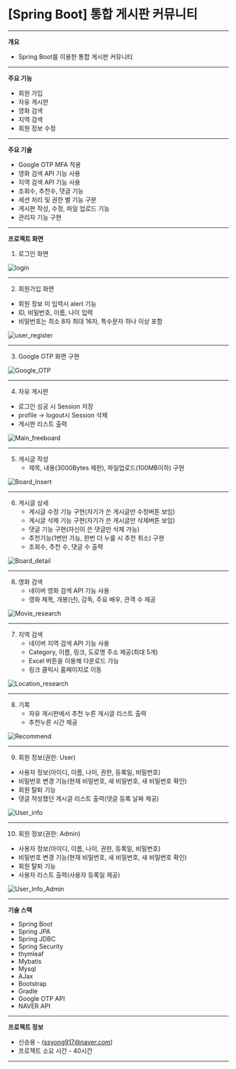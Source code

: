 # [Spring Boot] 통합 게시판 커뮤니티
-----------

**개요**
* Spring Boot를 이용한 통합 게시판 커뮤니티
----------- 

**주요 기능**
* 회원 가입
* 자유 게시판
* 영화 검색
* 지역 검색
* 회원 정보 수정

----------- 
**주요 기술**
* Google OTP MFA 적용  
* 영화 검색 API 기능 사용
* 지역 검색 API 기능 사용
* 조회수, 추천수, 댓글 기능
* 세션 처리 및 권한 별 기능 구분
* 게시판 작성, 수정, 파일 업로드 기능 
* 관리자 기능 구현

-----------
**프로젝트 화면**
1. 로그인 화면

![login](https://user-images.githubusercontent.com/65889807/132848253-0b0146cb-9a73-470f-b001-a4b80c30f767.png)

----------- 
2. 회원가입 화면
 * 회원 정보 미 입력시 alert 기능
 * ID, 비밀번호, 이름, 나이 입력
 * 비밀번호는 최소 8자 최대 16자, 특수문자 하나 이상 포함
 
 ![user_register](https://user-images.githubusercontent.com/65889807/132848395-70e7532d-28d0-481a-9e7b-cde4c9d1afde.png)
 
 ----------- 
3. Google OTP 화면 구현             

![Google_OTP](https://user-images.githubusercontent.com/65889807/132848703-c5d00a44-09ee-44fa-8eca-0967bfcff5d2.png)

----------- 
4. 자유 게시판
  * 로그인 성공 시 Session 저장
  * profile -> logout시 Session 삭제
  * 게시판 리스트 출력
  
![Main_freeboard](https://user-images.githubusercontent.com/65889807/132849714-5bb2a688-5a2a-41ef-84fd-52461a8c8291.png)

----------- 
5. 게시글 작성
   * 제목, 내용(3000Bytes 제한), 파일업로드(100MB이하) 구현
   
![Board_Insert](https://user-images.githubusercontent.com/65889807/132849034-65d25cd6-f177-49f8-b761-4577c493c5af.png)

----------- 
6. 게시글 상세
   * 게시글 수정 기능 구현(자기가 쓴 게시글만 수정버튼 보임)
   * 게시글 삭제 기능 구현(자기가 쓴 게시글만 삭제버튼 보임)
   * 댓글 기능 구현(자신이 쓴 댓글만 삭제 가능)
   * 추천기능(1번만 가능, 한번 더 누를 시 추천 취소) 구현
   * 조회수, 추천 수, 댓글 수 출력
  
 ![Board_detail](https://user-images.githubusercontent.com/65889807/132850962-e8704895-9ce1-4609-b6a8-811dd665746e.png)

----------- 
8. 영화 검색
   * 네이버 영화 검섹 API 기능 사용
   * 영화 제목, 개봉(년), 감독, 주요 배우, 관객 수 제공
   
![Movie_research](https://user-images.githubusercontent.com/65889807/132849866-928a7ff1-7c87-44f5-a927-5a415afaeefb.png)

 ----------- 
 7. 지역 검색
    * 네이버 지역 검색 API 기능 사용
    * Category, 이름, 링크, 도로명 주소 제공(최대 5개)
    * Excel 버튼을 이용해 다운로드 가능
    * 링크 클릭시 홈페이지로 이동

![Location_research](https://user-images.githubusercontent.com/65889807/132850327-d46efa4c-6e99-427e-bf50-c7287d2c4a9e.png)

----------- 
 8. 기록
    * 자유 게시판에서 추천 누른 게시글 리스트 출력
    * 추천누른 시간 제공
  
![Recommend](https://user-images.githubusercontent.com/65889807/132850435-84a78bd0-1306-431b-ab82-6437993fdbd4.png)

----------- 
 9. 회원 정보(권한: User)
   * 사용자 정보(아이디, 이름, 나이, 권한, 등록일, 비밀번호)
   * 비밀번호 변경 기능(현재 비밀번호, 새 비밀번호, 새 비밀번호 확인)
   * 회원 탈퇴 기능
   * 댓글 작성했던 게시글 리스트 출력(댓글 등록 날짜 제공)

![User_info](https://user-images.githubusercontent.com/65889807/132850630-68bdc55e-fc5a-48e3-83b0-17e264f68329.png)

-----------
10. 회원 정보(권한: Admin)
   * 사용자 정보(아이디, 이름, 나이, 권한, 등록일, 비밀번호)
   * 비밀번호 변경 기능(현재 비밀번호, 새 비밀번호, 새 비밀번호 확인)
   * 회원 탈퇴 기능
   * 사용자 리스트 출력(사용자 등록일 제공) 

![User_Info_Admin](https://user-images.githubusercontent.com/65889807/132851443-d4ba0849-afa9-48ec-88b5-1e11adf52cc2.png)
  

-----------
**기술 스택**
* Spring Boot
* Spring JPA
* Spring JDBC
* Spring Security
* thymleaf
* Mybatis
* Mysql
* AJax
* Bootstrap
* Gradle
* Google OTP API
* NAVER API

-----------
**프로젝트 정보**
* 신승용 - (ssyong917@naver.com)
* 프로젝트 소요 시간 - 40시간

----------- 
